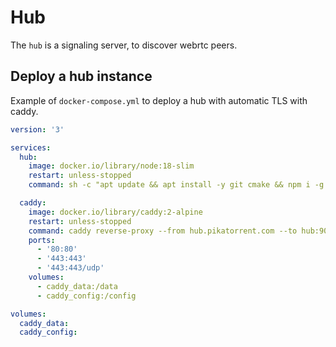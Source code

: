 # Hub

The `hub` is a signaling server, to discover webrtc peers.

## Deploy a hub instance

Example of `docker-compose.yml` to deploy a hub with automatic TLS with caddy.

```yml
version: '3'

services:
  hub:
    image: docker.io/library/node:18-slim
    restart: unless-stopped
    command: sh -c "apt update && apt install -y git cmake && npm i -g pikatorrent && pikatorrent hub"

  caddy:
    image: docker.io/library/caddy:2-alpine
    restart: unless-stopped
    command: caddy reverse-proxy --from hub.pikatorrent.com --to hub:9001
    ports:
      - '80:80'
      - '443:443'
      - '443:443/udp'
    volumes:
      - caddy_data:/data
      - caddy_config:/config

volumes:
  caddy_data:
  caddy_config:
```
